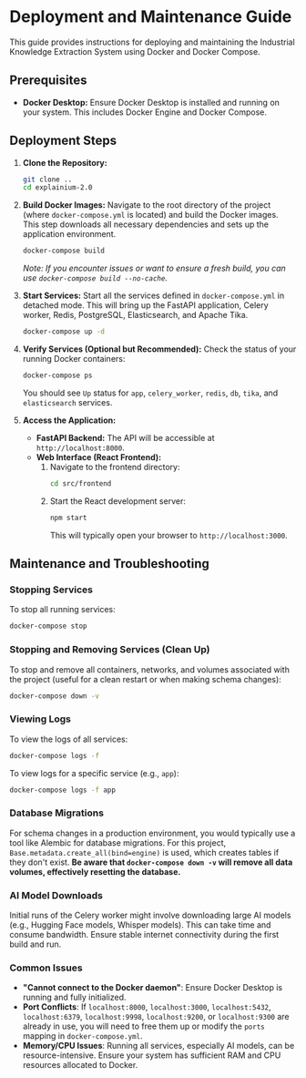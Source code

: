 # Deployment and Maintenance Guide

This guide provides instructions for deploying and maintaining the Industrial Knowledge Extraction System using Docker and Docker Compose.

## Prerequisites

- **Docker Desktop:** Ensure Docker Desktop is installed and running on your system. This includes Docker Engine and Docker Compose.

## Deployment Steps

1.  **Clone the Repository:**
    ```bash
    git clone ..
    cd explainium-2.0
    ```

2.  **Build Docker Images:**
    Navigate to the root directory of the project (where `docker-compose.yml` is located) and build the Docker images. This step downloads all necessary dependencies and sets up the application environment.
    ```bash
    docker-compose build
    ```
    *Note: If you encounter issues or want to ensure a fresh build, you can use `docker-compose build --no-cache`.*

3.  **Start Services:**
    Start all the services defined in `docker-compose.yml` in detached mode. This will bring up the FastAPI application, Celery worker, Redis, PostgreSQL, Elasticsearch, and Apache Tika.
    ```bash
    docker-compose up -d
    ```

4.  **Verify Services (Optional but Recommended):**
    Check the status of your running Docker containers:
    ```bash
    docker-compose ps
    ```
    You should see `Up` status for `app`, `celery_worker`, `redis`, `db`, `tika`, and `elasticsearch` services.

5.  **Access the Application:**
    - **FastAPI Backend:** The API will be accessible at `http://localhost:8000`.
    - **Web Interface (React Frontend):**
        1.  Navigate to the frontend directory:
            ```bash
            cd src/frontend
            ```
        2.  Start the React development server:
            ```bash
            npm start
            ```
            This will typically open your browser to `http://localhost:3000`.

## Maintenance and Troubleshooting

### Stopping Services

To stop all running services:

```bash
docker-compose stop
```

### Stopping and Removing Services (Clean Up)

To stop and remove all containers, networks, and volumes associated with the project (useful for a clean restart or when making schema changes):

```bash
docker-compose down -v
```

### Viewing Logs

To view the logs of all services:

```bash
docker-compose logs -f
```

To view logs for a specific service (e.g., `app`):

```bash
docker-compose logs -f app
```

### Database Migrations

For schema changes in a production environment, you would typically use a tool like Alembic for database migrations. For this project, `Base.metadata.create_all(bind=engine)` is used, which creates tables if they don't exist. **Be aware that `docker-compose down -v` will remove all data volumes, effectively resetting the database.**

### AI Model Downloads

Initial runs of the Celery worker might involve downloading large AI models (e.g., Hugging Face models, Whisper models). This can take time and consume bandwidth. Ensure stable internet connectivity during the first build and run.

### Common Issues

- **"Cannot connect to the Docker daemon"**: Ensure Docker Desktop is running and fully initialized.
- **Port Conflicts**: If `localhost:8000`, `localhost:3000`, `localhost:5432`, `localhost:6379`, `localhost:9998`, `localhost:9200`, or `localhost:9300` are already in use, you will need to free them up or modify the `ports` mapping in `docker-compose.yml`.
- **Memory/CPU Issues**: Running all services, especially AI models, can be resource-intensive. Ensure your system has sufficient RAM and CPU resources allocated to Docker.
